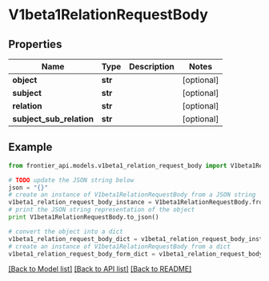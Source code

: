 # V1beta1RelationRequestBody


## Properties
Name | Type | Description | Notes
------------ | ------------- | ------------- | -------------
**object** | **str** |  | [optional] 
**subject** | **str** |  | [optional] 
**relation** | **str** |  | [optional] 
**subject_sub_relation** | **str** |  | [optional] 

## Example

```python
from frontier_api.models.v1beta1_relation_request_body import V1beta1RelationRequestBody

# TODO update the JSON string below
json = "{}"
# create an instance of V1beta1RelationRequestBody from a JSON string
v1beta1_relation_request_body_instance = V1beta1RelationRequestBody.from_json(json)
# print the JSON string representation of the object
print V1beta1RelationRequestBody.to_json()

# convert the object into a dict
v1beta1_relation_request_body_dict = v1beta1_relation_request_body_instance.to_dict()
# create an instance of V1beta1RelationRequestBody from a dict
v1beta1_relation_request_body_form_dict = v1beta1_relation_request_body.from_dict(v1beta1_relation_request_body_dict)
```
[[Back to Model list]](../README.md#documentation-for-models) [[Back to API list]](../README.md#documentation-for-api-endpoints) [[Back to README]](../README.md)



